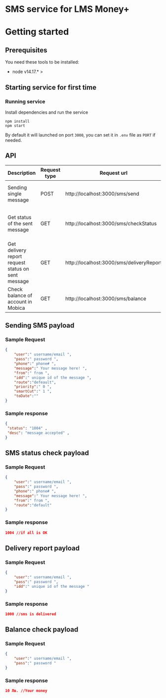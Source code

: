 
# SMS service for LMS Money+
# Getting started
## Prerequisites

You need these tools to be installed:

-   node v14.17.* >

## Starting service for first time

### Running service

Install dependencies and run the service

```
npm install
npm start
```
By default it will launched on port `3000`, you can set it in `.env` file as `PORT` if needed.

## API

Description | Request type | Request url | Payload
------------ | ------------ | ------------ | -------------
Sending single message | POST | http://localhost:3000/sms/send | See [Sending SMS payload](https://github.com/biggigt/mobica-sms-service#sending-sms-payload)
Get status of the sent message | GET | http://localhost:3000/sms/checkStatus | See [SMS status check payload](https://github.com/biggigt/mobica-sms-service#sms-status-check-payload)
Get delivery report request status on sent message | GET | http://localhost:3000/sms/deliveryReport | See [Delivery Report payload](https://github.com/biggigt/mobica-sms-service#delivery-report-payload)
Check balance of account in Mobica | GET | http://localhost:3000/sms/balance | See [Balance check payload](https://github.com/biggigt/mobica-sms-service#balance-check-payload)

## Sending SMS payload
### Sample Request
```json
{
    "user":" username/email ",
    "pass":" password ",
    "phone":" phone# ",
    "message":" Your message here! ",
    "from":" from ",
    "idd":" unique id of the message ",
    "route":"defeault",
    "priority":" 0 ",
    "smartCut":" 1 ",
    "toDate":""
}
```

### Sample response
```json
{
 "status": "1004" , 
 "desc": "message accepted" ,
}
```

## SMS status check payload
### Sample Request
```json
{
    "user":" username/email ",
    "pass":" password ",
    "phone":" phone# ",
    "message":" Your message here! ",
    "from":" from ",
    "route":"default"
}
```

### Sample response
```json
1004 //if all is OK
```

## Delivery report payload
### Sample Request
```json
{
    "user":" username/email ",
    "pass":" password ",
    "idd":" unique id of the message "
}
```
### Sample response
```json
1000 //sms is delivered
```

## Balance check payload
### Sample Request
```json
{
    "user":" username/email ",
    "pass":" password "
}
```
### Sample response
```json
10 Лв. //Your money
```
